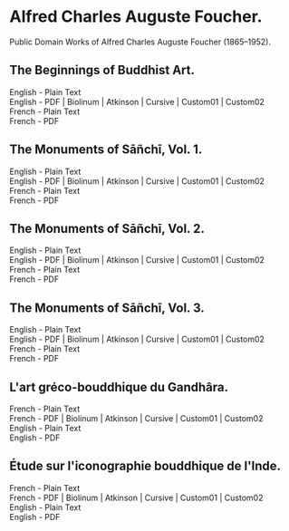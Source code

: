 # Alfred Charles Auguste Foucher.

Public Domain Works of Alfred Charles Auguste Foucher (1865–1952).

## The Beginnings of Buddhist Art.

English - Plain Text  
English - PDF | Biolinum | Atkinson | Cursive | Custom01 | Custom02  
French - Plain Text  
French - PDF  

## The Monuments of Sāñchī, Vol. 1.

English - Plain Text  
English - PDF | Biolinum | Atkinson | Cursive | Custom01 | Custom02  
French - Plain Text  
French - PDF  

## The Monuments of Sāñchī, Vol. 2.

English - Plain Text  
English - PDF | Biolinum | Atkinson | Cursive | Custom01 | Custom02  
French - Plain Text  
French - PDF  

## The Monuments of Sāñchī, Vol. 3.

English - Plain Text  
English - PDF | Biolinum | Atkinson | Cursive | Custom01 | Custom02  
French - Plain Text  
French - PDF  

## L'art gréco-bouddhique du Gandhâra.

French - Plain Text  
French - PDF | Biolinum | Atkinson | Cursive | Custom01 | Custom02  
English - Plain Text  
English - PDF  

## Étude sur l'iconographie bouddhique de l'Inde.

French - Plain Text  
French - PDF | Biolinum | Atkinson | Cursive | Custom01 | Custom02  
English - Plain Text  
English - PDF  
